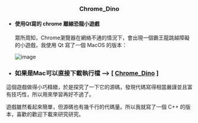 <center><h3>Chrome_Dino</h3></center>

- #### 使用Qt寫的 chrome 離線恐龍小遊戲

  眾所周知，Chrome瀏覽器在網絡不通的情況下，會出現一個霸王龍跳越障礙的小遊戲，我使用 Qt 寫了一個 MacOS 的版本： 

  ![image](https://github.com/iinoshirozheng/Qt_Chrome-Dino-Game/commit/5be623feabcdeb38142b8ef1afe71d8d9ffd7d03)



- ###  如果是Mac可以直接下載執行檔  -->  [ [Chrome_Dino](Chrome_Dino) ]  



這個遊戲做得小巧精緻，於是探究了一下它的源碼，發現代碼寫得相當嚴謹並且富有技巧性，所以用來學習再好不過了。

遊戲雖然看起來簡單，但源碼也有幾千行的代碼量。所以我就寫了一個 C++ 的版本，喜歡的歡迎下載來研究研究。
